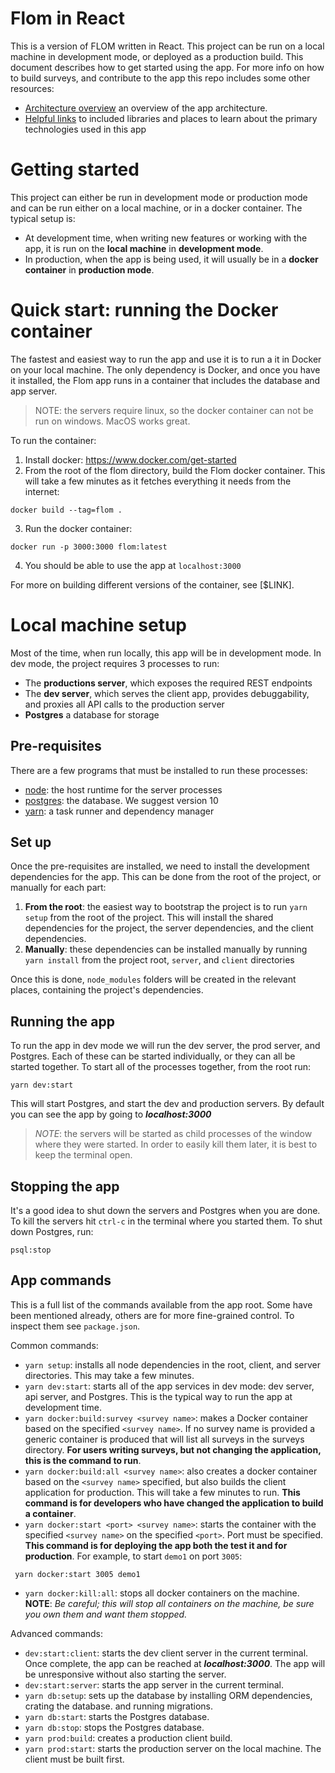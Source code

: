 # Flom in React
This is a version of FLOM written in React. 
This project can be run on a local machine in development mode, or deployed as a production build. 
This document describes how to get started using the app. 
For more info on how to build surveys, and contribute to the app this repo includes some other resources:
* [Architecture overview](docs/index.md) an overview of the app architecture.
* [Helpful links](docs/resources.md) to included libraries and places to learn about the primary technologies used in this app

# Getting started
This project can either be run in development mode or production mode and can be run either on a local machine, or in a docker container. 
The typical setup is:
* At development time, when writing new features or working with the app, it is run on the **local machine** in **development mode**.
* In production, when the app is being used, it will usually be in a **docker container** in **production mode**.

# Quick start: running the Docker container
The fastest and easiest way to run the app and use it is to run a it in Docker on your local machine. 
The only dependency is Docker, and once you have it installed, the Flom app runs in a container that includes the database and app server.

>NOTE: the servers require linux, so the docker container can not be run on windows.
>MacOS works great.

To run the container:
1. Install docker: https://www.docker.com/get-started
2. From the root of the flom directory, build the Flom docker container. 
This will take a few minutes as it fetches everything it needs from the internet:
```
docker build --tag=flom .
```
3. Run the docker container:
```
docker run -p 3000:3000 flom:latest
```
4. You should be able to use the app at `localhost:3000`

For more on building different versions of the container, see [$LINK].

# Local machine setup

Most of the time, when run locally, this app will be in development mode.
In dev mode, the project requires 3 processes to run:
* The **productions server**, which exposes the required REST endpoints
* The **dev server**, which serves the client app, provides debuggability, and proxies all API calls to the production server
* **Postgres** a database for storage

## Pre-requisites
There are a few programs that must be installed to run these processes:
* [node](https://nodejs.org/en/): the host runtime for the server processes
* [postgres](https://www.enterprisedb.com/downloads/postgres-postgresql-downloads): the database. We suggest version 10
* [yarn](https://yarnpkg.com/en/): a task runner and dependency manager

## Set up
Once the pre-requisites are installed, we need to install the development dependencies for the app. This can be done from the root of the project, or manually for each part:
1. **From the root**: the easiest way to bootstrap the project is to run `yarn setup` from the root of the project. 
This will install the shared dependencies for the project, the server dependencies, and the client dependencies.
2. **Manually**: these dependencies can be installed manually by running `yarn install` from the project root, `server`, and `client` directories

Once this is done, `node_modules` folders will be created in the relevant places, containing the project's dependencies.

## Running the app
To run the app in dev mode we will run the dev server, the prod server, and Postgres. 
Each of these can be started individually, or they can all be started together. 
To start all of the processes together, from the root run:
```
yarn dev:start
```
This will start Postgres, and start the dev and production servers. By default you can see the app by going to ***localhost:3000***

> *NOTE*: the servers will be started as child processes of the window where they were started. 
>In order to easily kill them later, it is best to keep the terminal open.

## Stopping the app
It's a good idea to shut down the servers and Postgres when you are done. To kill the servers hit `ctrl-c` in the terminal where you started them. To shut down Postgres, run:
``` 
psql:stop
```

## App commands
This is a full list of the commands available from the app root. Some have been mentioned already, others are for more fine-grained control. 
To inspect them see `package.json`.

Common commands:
* `yarn setup`: installs all node dependencies in the root, client, and server directories. This may take a few minutes.
* `yarn dev:start`: starts all of the app services in dev mode: dev server, api server, and Postgres. This is the typical way to run the app at development time.
* `yarn docker:build:survey <survey name>`: makes a Docker container based on the specified `<survey name>`.
If no survey name is provided a generic container is produced that will list all surveys in the surveys directory.
**For users writing surveys, but not changing the application, this is the command to run**.
* `yarn docker:build:all <survey name>`: also creates a docker container based on the `<survey name>` specified, but also builds the client application for production.
This will take a few minutes to run.
**This command is for developers who have changed the application to build a container**.
* `yarn docker:start <port> <survey name>`: starts the container with the specified `<survey name>` on the specified `<port>`. 
Port must be specified.
**This command is for deploying the app both the test it and for production**.
For example, to start `demo1` on port `3005`:
```
 yarn docker:start 3005 demo1
```
* `yarn docker:kill:all`: stops all docker containers on the machine. 
 **NOTE**: *Be careful; this will stop all containers on the machine, be sure you own them and want them stopped.*

Advanced commands:
* `dev:start:client`: starts the dev client server in the current terminal. Once complete, the app can be reached at ***localhost:3000***. The app will be unresponsive without also starting the server.
* `dev:start:server`: starts the app server in the current terminal.
* `yarn db:setup`: sets up the database by installing ORM dependencies, crating the database. and running migrations.
* `yarn db:start`: starts the Postgres database.
* `yarn db:stop`: stops the Postgres database.
* `yarn prod:build`: creates a production client build.
* `yarn prod:start`: starts the production server on the local machine.
The client must be built first.
